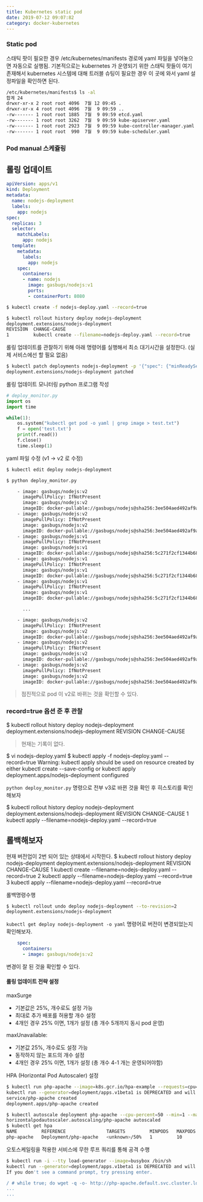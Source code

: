 ```yaml
---
title: Kubernetes static pod
date: 2019-07-12 09:07:82
category: docker-kubernetes
---
```


### Static pod
스태틱 팟이 필요한 경우 /etc/kubernetes/manifests 경로에 yaml 파일을 넣어놓으면 자동으로 실행됨.
기본적으로는 kubernetes 가 운영되기 위한 스태틱 팟들이 여기 존재해서 kubernetes 시스템에 대해 트러블 슈팅이 필요한 경우 이 곳에 와서 yaml 설정파일을 확인하면 된다.
```sh
/etc/kubernetes/manifests$ ls -al
합계 24
drwxr-xr-x 2 root root 4096  7월 12 09:45 .
drwxr-xr-x 4 root root 4096  7월  9 09:59 ..
-rw------- 1 root root 1885  7월  9 09:59 etcd.yaml
-rw------- 1 root root 3262  7월  9 09:59 kube-apiserver.yaml
-rw------- 1 root root 2923  7월  9 09:59 kube-controller-manager.yaml
-rw------- 1 root root  990  7월  9 09:59 kube-scheduler.yaml
```

### Pod manual 스케쥴링


## 롤링 업데이트

```yaml
apiVersion: apps/v1
kind: Deployment
metadata:
  name: nodejs-deployment
  labels:
    app: nodejs
spec:
  replicas: 3
  selector:
    matchLabels:
      app: nodejs
  template:
    metadata:
      labels:
        app: nodejs
    spec:
      containers:
      - name: nodejs
        image: gasbugs/nodejs:v1
        ports:
        - containerPort: 8080
```

```sh
$ kubectl create -f nodejs-deploy.yaml --record=true

$ kubectl rollout history deploy nodejs-deployment
deployment.extensions/nodejs-deployment
REVISION  CHANGE-CAUSE
1         kubectl create --filename=nodejs-deploy.yaml --record=true

```

롤링 업데이트를 관찰하기 위해 아래 명령어를 실행해서 최소 대기시간을 설정한다. (실제 서비스에선 할 필요 없음)
```sh
$ kubectl patch deployments nodejs-deployment -p '{"spec": {"minReadySeconds": 10}}'
deployment.extensions/nodejs-deployment patched
```

롤링 업데이트 모니터링 python 프로그램 작성
```python
# deploy_monitor.py
import os
import time

while(1):
    os.system("kubectl get pod -o yaml | grep image > test.txt")
    f = open('test.txt')
    print(f.read())
    f.close()
    time.sleep(1)
```

yaml 파일 수정 (v1 -> v2 로 수정)
```sh
$ kubectl edit deploy nodejs-deployment
```

```sh
$ python deploy_monitor.py

    - image: gasbugs/nodejs:v2
      imagePullPolicy: IfNotPresent
      image: gasbugs/nodejs:v2
      imageID: docker-pullable://gasbugs/nodejs@sha256:3ee504aed492af9aa0f74d11bbb1c959bbeae50ea21093ef8b3600c872d5f717
    - image: gasbugs/nodejs:v2
      imagePullPolicy: IfNotPresent
      image: gasbugs/nodejs:v2
      imageID: docker-pullable://gasbugs/nodejs@sha256:3ee504aed492af9aa0f74d11bbb1c959bbeae50ea21093ef8b3600c872d5f717
    - image: gasbugs/nodejs:v1
      imagePullPolicy: IfNotPresent
      image: gasbugs/nodejs:v1
      imageID: docker-pullable://gasbugs/nodejs@sha256:5c271f2cf1344b68e139368c5f545b485cd4622d4446210f98974d899599188e
    - image: gasbugs/nodejs:v1
      imagePullPolicy: IfNotPresent
      image: gasbugs/nodejs:v1
      imageID: docker-pullable://gasbugs/nodejs@sha256:5c271f2cf1344b68e139368c5f545b485cd4622d4446210f98974d899599188e
    - image: gasbugs/nodejs:v1
      imagePullPolicy: IfNotPresent
      image: gasbugs/nodejs:v1
      imageID: docker-pullable://gasbugs/nodejs@sha256:5c271f2cf1344b68e139368c5f545b485cd4622d4446210f98974d899599188e

      ...

    - image: gasbugs/nodejs:v2
      imagePullPolicy: IfNotPresent
      image: gasbugs/nodejs:v2
      imageID: docker-pullable://gasbugs/nodejs@sha256:3ee504aed492af9aa0f74d11bbb1c959bbeae50ea21093ef8b3600c872d5f717
    - image: gasbugs/nodejs:v2
      imagePullPolicy: IfNotPresent
      image: gasbugs/nodejs:v2
      imageID: docker-pullable://gasbugs/nodejs@sha256:3ee504aed492af9aa0f74d11bbb1c959bbeae50ea21093ef8b3600c872d5f717
    - image: gasbugs/nodejs:v2
      imagePullPolicy: IfNotPresent
      image: gasbugs/nodejs:v2
      imageID: docker-pullable://gasbugs/nodejs@sha256:3ee504aed492af9aa0f74d11bbb1c959bbeae50ea21093ef8b3600c872d5f717

```
> 점진적으로 pod 이 v2로 바뀌는 것을 확인할 수 있다.


### record=true 옵션 준 후 관찰
$ kubectl rollout history deploy nodejs-deployment
deployment.extensions/nodejs-deployment
REVISION  CHANGE-CAUSE
> 현재는 기록이 없다.

$ vi nodejs-deploy.yaml
$ kubectl apply -f nodejs-deploy.yaml --record=true
Warning: kubectl apply should be used on resource created by either kubectl create --save-config or kubectl apply
deployment.apps/nodejs-deployment configured


`python deploy_monitor.py` 명령으로 전부 v3로 바뀐 것을 확인 후 히스토리를 확인해보자

$ kubectl rollout history deploy nodejs-deployment 
deployment.extensions/nodejs-deployment
REVISION  CHANGE-CAUSE
1         kubectl apply --filename=nodejs-deploy.yaml --record=true

## 롤백해보자

현재 버전업이 2번 되어 있는 상태에서 시작한다.
$ kubectl rollout history deploy nodejs-deployment
deployment.extensions/nodejs-deployment
REVISION  CHANGE-CAUSE
1         kubectl create --filename=nodejs-deploy.yaml --record=true
2         kubectl apply --filename=nodejs-deploy.yaml --record=true
3         kubectl apply --filename=nodejs-deploy.yaml --record=true

롤백명령수행
```sh
$ kubectl rollout undo deploy nodejs-deployment --to-revision=2
deployment.extensions/nodejs-deployment
```


`kubectl get deploy nodejs-deployment -o yaml` 명령어로 버전이 변경되었는지 확인해보자.
```yaml
    spec:
      containers:
      - image: gasbugs/nodejs:v2
```
변경이 잘 된 것을 확인할 수 있다.

#### 롤링 업데이트 전략 설정
maxSurge
- 기본값은 25%, 개수로도 설정 가능
- 최대로 추가 배포를 허용할 개수 설정
- 4개인 경우 25% 이면, 1개가 설정 (총 개수 5개까지 동시 pod 운영)

maxUnavailable: 
- 기본값 25%, 개수로도 설정 가능
- 동작하지 않는 포드의 개수 설정
- 4개인 경우 25% 이면, 1개가 설정 (총 개수 4-1 개는 운영되어야함)


HPA (Horizontal Pod Autoscaler) 설정
```sh
$ kubectl run php-apache --image=k8s.gcr.io/hpa-example --requests=cpu=200m --expose --port=80
kubectl run --generator=deployment/apps.v1beta1 is DEPRECATED and will be removed in a future version. Use kubectl create instead.
service/php-apache created
deployment.apps/php-apache created
```

```sh
$ kubectl autoscale deployment php-apache --cpu-percent=50 --min=1 --max=10
horizontalpodautoscaler.autoscaling/php-apache autoscaled
$ kubectl get hpa
NAME         REFERENCE               TARGETS         MINPODS   MAXPODS   REPLICAS   AGE
php-apache   Deployment/php-apache   <unknown>/50%   1         10        0          9s
```

오토스케일링을 적용한 서비스에 무한 루프 쿼리를 통해 공격 수행
```sh
$ kubectl run -i --tty load-generator --image=busybox /bin/sh
kubectl run --generator=deployment/apps.v1beta1 is DEPRECATED and will be removed in a future version. Use kubectl create instead.
If you don't see a command prompt, try pressing enter.

/ # while true; do wget -q -o- http://php-apache.default.svc.cluster.local; done
...
...
```